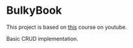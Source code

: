 # BulkyBook
This project is based on [this](https://www.youtube.com/watch?v=hZ1DASYd9rk&t=256s) course on youtube.

Basic CRUD implementation.
